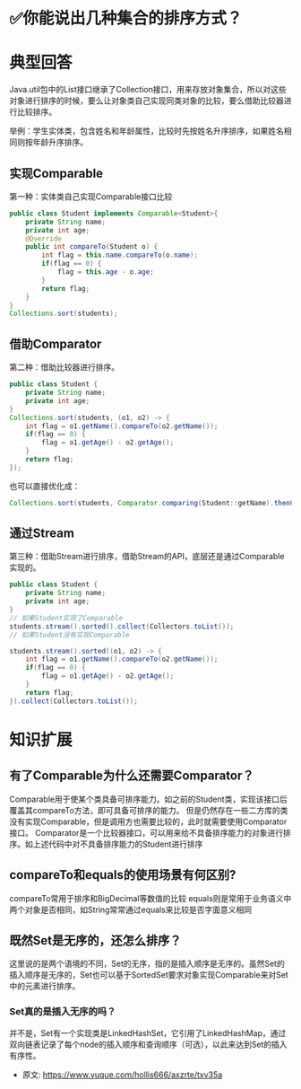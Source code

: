 # ✅你能说出几种集合的排序方式？
<!--page header-->

<a name="TZNIv"></a>
# 典型回答
Java.util包中的List接口继承了Collection接口，用来存放对象集合，所以对这些对象进行排序的时候，要么让对象类自己实现同类对象的比较，要么借助比较器进行比较排序。

举例：学生实体类，包含姓名和年龄属性，比较时先按姓名升序排序，如果姓名相同则按年龄升序排序。
<a name="v60XJ"></a>
## 实现Comparable
第一种：实体类自己实现Comparable接口比较
```java
public class Student implements Comparable<Student>{ 
    private String name; 
    private int age; 
    @Override 
    public int compareTo(Student o) {
        int flag = this.name.compareTo(o.name); 
        if(flag == 0) { 
        	flag = this.age - o.age; 
        } 
        return flag; 
    } 
}
Collections.sort(students);
```
<a name="RAEkk"></a>
## 借助Comparator
第二种：借助比较器进行排序。
```java
public class Student { 
    private String name; 
	private int age; 
}
Collections.sort(students, (o1, o2) -> {
	int flag = o1.getName().compareTo(o2.getName()); 
    if(flag == 0) { 
        flag = o1.getAge() - o2.getAge(); 
    } 
    return flag; 
}); 
```

也可以直接优化成：

```java
Collections.sort(students, Comparator.comparing(Student::getName).thenComparingInt(Student::getAge));
```
<a name="A5E4U"></a>
## 通过Stream
第三种：借助Stream进行排序，借助Stream的API，底层还是通过Comparable实现的。
```java
public class Student { 
    private String name; 
	private int age; 
}
// 如果Student实现了Comparable
students.stream().sorted().collect(Collectors.toList());
// 如果Student没有实现Comparable

students.stream().sorted((o1, o2) -> {
	int flag = o1.getName().compareTo(o2.getName()); 
    if(flag == 0) { 
        flag = o1.getAge() - o2.getAge(); 
    } 
    return flag; 
}).collect(Collectors.toList());
```
<a name="jiPL0"></a>
# 知识扩展
<a name="WgxyO"></a>
## **有了Comparable为什么还需要Comparator？**
Comparable用于使某个类具备可排序能力。如之前的Student类，实现该接口后覆盖其compareTo方法，即可具备可排序的能力。
但是仍然存在一些二方库的类没有实现Comparable，但是调用方也需要比较的，此时就需要使用Comparator接口。
Comparator是一个比较器接口，可以用来给不具备排序能力的对象进行排序。如上述代码中对不具备排序能力的Student进行排序
<a name="jU1dI"></a>
## compareTo和equals的使用场景有何区别?
compareTo常用于排序和BigDecimal等数值的比较
equals则是常用于业务语义中两个对象是否相同，如String常常通过equals来比较是否字面意义相同
<a name="QnK4M"></a>
## 既然Set是无序的，还怎么排序？
这里说的是两个语境的不同，Set的无序，指的是插入顺序是无序的。虽然Set的插入顺序是无序的，Set也可以基于SortedSet要求对象实现Comparable来对Set中的元素进行排序。
<a name="rNaCz"></a>
### Set真的是插入无序的吗？
并不是，Set有一个实现类是LinkedHashSet，它引用了LinkedHashMap，通过双向链表记录了每个node的插入顺序和查询顺序（可选），以此来达到Set的插入有序性。


<!--page footer-->
- 原文: <https://www.yuque.com/hollis666/axzrte/txv35a>